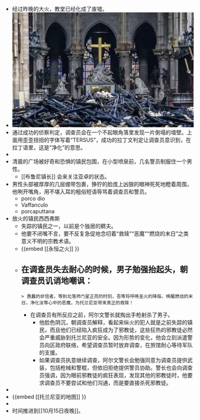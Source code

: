 - 经过昨晚的大火，教堂已经化成了废墟。
- ![image.png](../assets/image_1631322872978_0.png)
- 通过成功的侦察判定，调查员会在一个不起眼角落里发现一片倒塌的墙壁。上面用歪歪扭扭的字体写着“TERSUS”，成功的拉丁文判定让调查员意识到，在拉丁语里，这是“净化”的意思。
-
- 清晨的广场被好奇和恐惧的镇民包围，在小型喷泉前，几名警员制服住一个男性。
	- [[布鲁尼镇长]] 会来关注亚卓的状态。
- 男性头部被厚厚的几层绷带包裹，狰狞的脸庞上凶狠的眼神死死地瞪着周围，他咧开嘴角，用不堪入耳的粗俗短语辱骂着调查员和警员。
	- porco dio
	- Vaffanculo
	- porcaputtana
- 放火的镇民西西弗斯
	- 失踪的镇民之一，以前是个独居的鳏夫。
	- 他要不闭嘴不言，要不反复急促地念叨着“救赎”“恶魔”“燃烧的末日”之类意义不明的宗教术语。
	- {{embed [[永恒之火]] }}
	- 在调查员失去耐心的时候，男子勉强抬起头，朝调查员讥诮地嘲讽：
		-
		  > 愚蠢的非信者，等到北落师门星正亮的时刻，吾等将呼唤圣火的降临，唤醒燃烧的末日，净化汝等心中的恶魔，为托兰尼亚带来真正的救赎！
		- 在调查员有所反应之前，阿尔文警长就掏出手枪射杀了男子。
			- 他脸色阴沉，朝调查员解释，看起来纵火的犯人就是之前失踪的镇民，而且他们已经陷入疯狂成为了邪教徒，这些狂热的邪教徒必然会严重威胁到托兰尼亚的安全。因为形势的变化，他会立刻派遣警员向区政府联络，希望调查员暂时放弃调查，在旅馆耐心等待军队的支援。
			- 如果调查员执意继续调查，阿尔文警长会勉强同意为调查员提供武装，包括枪械和警棍，但依旧拒绝提供警员协助。警长也会向调查员强调，因为眼前邪教徒的疯狂表现，发现其他的邪教徒时，他要求调查员不要尝试和他们沟通，而是要直接杀死邪教徒。
-
- {{embed [[托兰尼亚的地图]] }}
-
- 时间推进到[[10月15日夜晚]]。